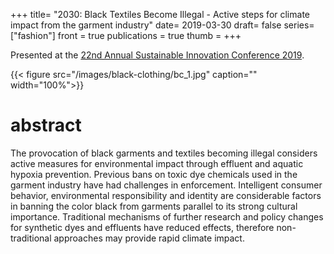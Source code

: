 +++
title= "2030: Black Textiles Become Illegal - Active steps for climate impact from the garment industry"
date= 2019-03-30
draft= false
series= ["fashion"]
front = true
publications = true
thumb = 
+++

Presented at the [22nd Annual Sustainable Innovation Conference 2019](https://cfsd.org.uk/events/sustainable-innovation-2019/).

{{< figure src="/images/black-clothing/bc_1.jpg" caption="" width="100%">}}

# abstract

The provocation of black garments and textiles becoming illegal considers active measures for environmental impact through effluent and aquatic hypoxia prevention. Previous bans on toxic dye chemicals used in the garment industry have had challenges in enforcement. Intelligent consumer behavior, environmental responsibility and identity are considerable factors in banning the color black from garments parallel to its strong cultural importance. Traditional mechanisms of further research and policy changes for synthetic dyes and effluents have reduced effects, therefore non-traditional approaches may provide rapid climate impact. 
